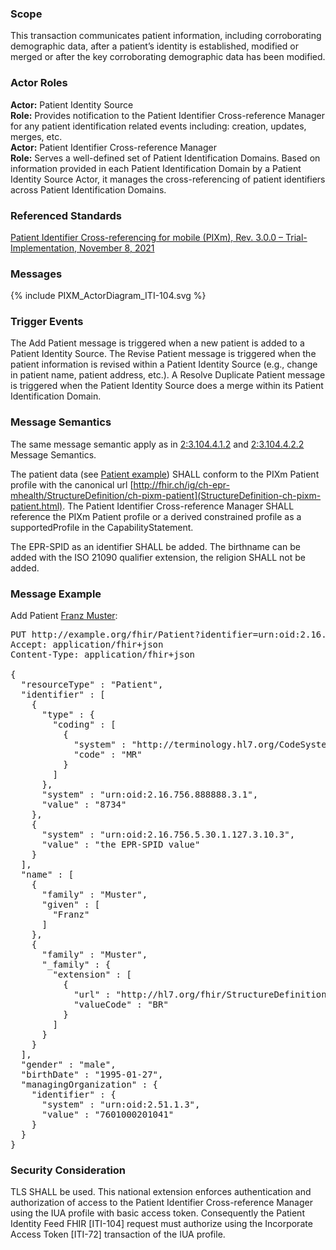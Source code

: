 ### Scope

This transaction communicates patient information, including corroborating demographic data, after a patient’s identity is established, modified or merged or after the key corroborating demographic data has been modified.

### Actor Roles

**Actor:** Patient Identity Source   
**Role:** Provides notification to the Patient Identifier Cross-reference Manager for any patient identification related events including: creation, updates, merges, etc.   
**Actor:** Patient Identifier Cross-reference Manager   
**Role:** Serves a well-defined set of Patient Identification Domains. Based on information provided in each Patient Identification Domain by a Patient Identity Source Actor, it manages the cross-referencing of patient identifiers across Patient Identification Domains.

### Referenced Standards
[Patient Identifier Cross-referencing for mobile (PIXm), Rev. 3.0.0 – Trial-Implementation, November 8, 2021](https://profiles.ihe.net/ITI/PIXm/index.html)

### Messages

<div>{% include PIXM_ActorDiagram_ITI-104.svg %}</div>

### Trigger Events

The Add Patient message is triggered when a new patient is added to a Patient Identity Source.
The Revise Patient message is triggered when the patient information is revised within a Patient Identity Source (e.g., change in patient name, patient address, etc.).
A Resolve Duplicate Patient message is triggered when the Patient Identity Source does a merge within its Patient Identification Domain.

### Message Semantics

The same message semantic apply as in [2:3.104.4.1.2](https://profiles.ihe.net/ITI/PIXm/ITI-104.html#23104412-message-semantics) and [2:3.104.4.2.2](https://profiles.ihe.net/ITI/PIXm/ITI-104.html#23104422-message-semantics) Message Semantics.

The patient data (see [Patient example](Patient-PatientPIXmFeed.html)) SHALL conform to the PIXm Patient profile with the canonical url
[http://fhir.ch/ig/ch-epr-mhealth/StructureDefinition/ch-pixm-patient](StructureDefinition-ch-pixm-patient.html). The Patient Identifier Cross-reference Manager SHALL reference the PIXm Patient profile or a derived constrained profile as a supportedProfile in the CapabilityStatement.

The EPR-SPID as an identifier SHALL be added. The birthname can be added with the ISO 21090 qualifier extension, the religion SHALL not be added.

### Message Example

Add Patient [Franz Muster](Patient-PatientPIXmFeed.json.html):

<pre>
PUT http://example.org/fhir/Patient?identifier=urn:oid:2.16.756.888888.3.1|8734 HTTP/1.1
Accept: application/fhir+json
Content-Type: application/fhir+json

{
  "resourceType" : "Patient",
  "identifier" : [
    {
      "type" : {
        "coding" : [
          {
            "system" : "http://terminology.hl7.org/CodeSystem/v2-0203",
            "code" : "MR"
          }
        ]
      },
      "system" : "urn:oid:2.16.756.888888.3.1",
      "value" : "8734"
    },
    {
      "system" : "urn:oid:2.16.756.5.30.1.127.3.10.3",
      "value" : "the EPR-SPID value"
    }
  ],
  "name" : [
    {
      "family" : "Muster",
      "given" : [
        "Franz"
      ]
    },
    {
      "family" : "Muster",
      "_family" : {
        "extension" : [
          {
            "url" : "http://hl7.org/fhir/StructureDefinition/iso21090-EN-qualifier",
            "valueCode" : "BR"
          }
        ]
      }
    }
  ],
  "gender" : "male",
  "birthDate" : "1995-01-27",
  "managingOrganization" : {
    "identifier" : {
      "system" : "urn:oid:2.51.1.3",
      "value" : "7601000201041"
    }
  }
}
</pre>

### Security Consideration
TLS SHALL be used. This national extension enforces authentication and authorization of access to the
Patient Identifier Cross-reference Manager using the IUA profile with basic access token. Consequently
the Patient Identity Feed FHIR [ITI-104] request must authorize using the Incorporate Access Token
[ITI-72] transaction of the IUA profile.